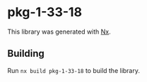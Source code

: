 # pkg-1-33-18

This library was generated with [Nx](https://nx.dev).

## Building

Run `nx build pkg-1-33-18` to build the library.
